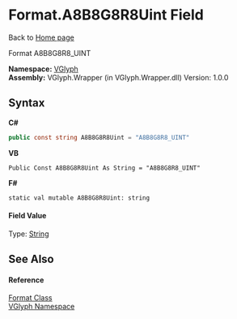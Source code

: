 # Format.A8B8G8R8Uint Field
Back to <a href="Home.md">Home page</a> 

Format A8B8G8R8_UINT

**Namespace:**&nbsp;<a href="N_VGlyph.md">VGlyph</a><br />**Assembly:**&nbsp;VGlyph.Wrapper (in VGlyph.Wrapper.dll) Version: 1.0.0

## Syntax

**C#**<br />
``` C#
public const string A8B8G8R8Uint = "A8B8G8R8_UINT"
```

**VB**<br />
``` VB
Public Const A8B8G8R8Uint As String = "A8B8G8R8_UINT"
```

**F#**<br />
``` F#
static val mutable A8B8G8R8Uint: string
```


#### Field Value
Type: <a href="http://msdn2.microsoft.com/en-us/library/s1wwdcbf" target="_blank">String</a>

## See Also


#### Reference
<a href="T_VGlyph_Format.md">Format Class</a><br /><a href="N_VGlyph.md">VGlyph Namespace</a><br />